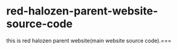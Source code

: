 # red-halozen-parent-website-source-code
this is red halozen parent website(main website source code).===
